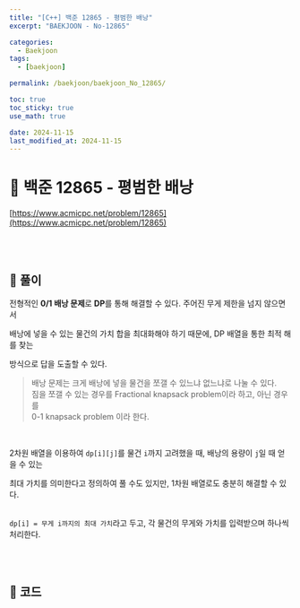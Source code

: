 ```yaml
---
title: "[C++] 백준 12865 - 평범한 배낭"
excerpt: "BAEKJOON - No-12865"

categories:
  - Baekjoon
tags:
  - [baekjoon]

permalink: /baekjoon/baekjoon_No_12865/

toc: true
toc_sticky: true
use_math: true

date: 2024-11-15
last_modified_at: 2024-11-15
---
```


# 🔐 백준 12865 - 평범한 배낭

[https://www.acmicpc.net/problem/12865](https://www.acmicpc.net/problem/12865)

<br><br>

## 🔑 풀이

전형적인 **0/1 배낭 문제**로 **DP**를 통해 해결할 수 있다. 주어진 무게 제한을 넘지 않으면서 <br>

배낭에 넣을 수 있는 물건의 가치 합을 최대화해야 하기 때문에, DP 배열을 통한 최적 해를 찾는 <br>

방식으로 답을 도출할 수 있다. 

> 배낭 문제는 크게 배낭에 넣을 물건을 쪼갤 수 있느냐 없느냐로 나눌 수 있다. <br>
  짐을 쪼갤 수 있는 경우를 Fractional knapsack problem이라 하고, 아닌 경우를 <br>
  0-1 knapsack problem 이라 한다.

<br>

2차원 배열을 이용하여 `dp[i][j]`를 물건 `i`까지 고려했을 때, 배낭의 용량이 `j`일 때 얻을 수 있는 <br>

최대 가치를 의미한다고 정의하여 풀 수도 있지만, 1차원 배열로도 충분히 해결할 수 있다. <br><br>

`dp[i] = 무게 i까지의 최대 가치`라고 두고, 각 물건의 무게와 가치를 입력받으며 하나씩 처리한다. <br>

<br><br>

## 🧩 코드

<script src="https://gist.github.com/jinwoojwa/945e12b606fa06dad5287bff6b7a6468.js"></script>